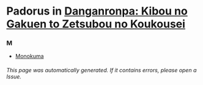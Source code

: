 # Padorus in [Danganronpa: Kibou no Gakuen to Zetsubou no Koukousei](https://myanimelist.net/manga/37917/Danganronpa__Kibou_no_Gakuen_to_Zetsubou_no_Koukousei)

### M
* [Monokuma](https://github.com/shadow578/Project-Padoru/blob/master/table-of-contents/characters/Monokuma.md)

###### This page was automatically generated. If it contains errors, please open a Issue.
